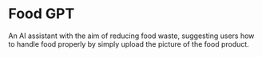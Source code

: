 # Food GPT
An AI assistant with the aim of reducing food waste, suggesting users how to handle food properly by simply upload the picture of the food product.